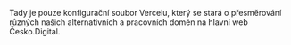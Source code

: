 Tady je pouze konfigurační soubor Vercelu, který se stará o přesměrování různých našich alternativních a pracovních domén na hlavní web Česko.Digital.